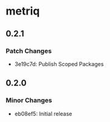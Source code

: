 # metriq

## 0.2.1

### Patch Changes

- 3e19c7d: Publish Scoped Packages

## 0.2.0

### Minor Changes

- eb08ef5: Initial release

